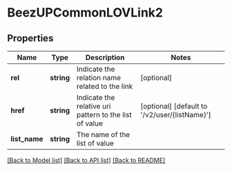 # BeezUPCommonLOVLink2

## Properties
Name | Type | Description | Notes
------------ | ------------- | ------------- | -------------
**rel** | **string** | Indicate the relation name related to the link | [optional] 
**href** | **string** | Indicate the relative uri pattern to the list of value | [optional] [default to '/v2/user/{listName}']
**list_name** | **string** | The name of the list of value | 

[[Back to Model list]](../README.md#documentation-for-models) [[Back to API list]](../README.md#documentation-for-api-endpoints) [[Back to README]](../README.md)


